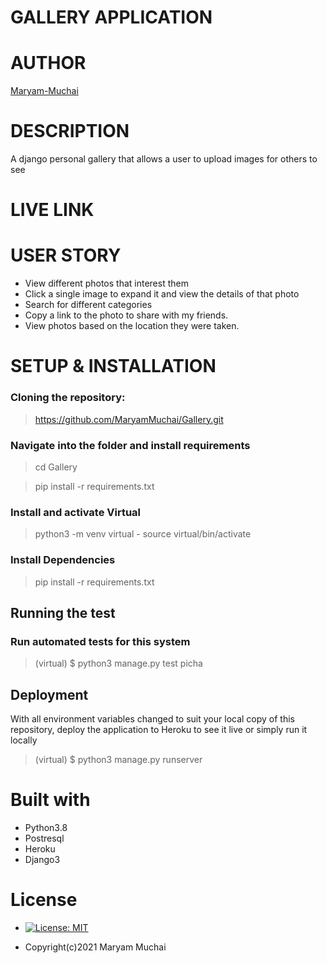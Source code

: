 # GALLERY APPLICATION
# AUTHOR
[Maryam-Muchai](https://github.com/MaryamMuchai/Gallery.git)
# DESCRIPTION
A django personal gallery that allows a user to upload images for others to see
#  LIVE LINK
# USER STORY
* View different photos that interest them
* Click a single image to expand it and view the details of that photo
* Search for different categories
* Copy a link to the photo to share with my friends.
* View photos based on the location they were taken.
# SETUP & INSTALLATION
### Cloning the repository:
> https://github.com/MaryamMuchai/Gallery.git
### Navigate into the folder and install requirements
>cd Gallery

>pip install -r requirements.txt 

### Install and activate Virtual
>python3 -m venv virtual - source virtual/bin/activate  
### Install Dependencies
>pip install -r requirements.txt 
## Running the test
### Run automated tests for this system

>(virtual) $ python3 manage.py test picha
## Deployment
With all environment variables changed to suit your local copy of this repository, deploy the application to Heroku to see it live or simply run it locally

>(virtual) $ python3 manage.py runserver
# Built with
* Python3.8
* Postresql
* Heroku
* Django3
# License
* [![License: MIT](https://img.shields.io/badge/License-MIT-yellow.svg)](LICENSE)

* Copyright(c)2021 Maryam Muchai